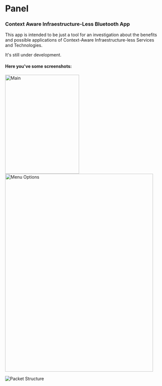 # Panel
### Context Aware Infraestructure-Less Bluetooth App

This app is intended to be just a tool for an investigation about the benefits and possible applications of Context-Aware Infraestructure-less Services and Technologies.

It's still under development.

#### Here you've some screenshots:

<img src="https://raw.githubusercontent.com/maesoser/Panel/master/screenshots/img1.png" alt="Main" width="240px" height="320px">

<img src="https://raw.githubusercontent.com/maesoser/Panel/master/screenshots/img2.png" alt="Menu Options" style="width:480;height:640">

![Packet Structure](https://raw.githubusercontent.com/maesoser/Panel/master/screenshots/Packets.png "Packet Structure")

